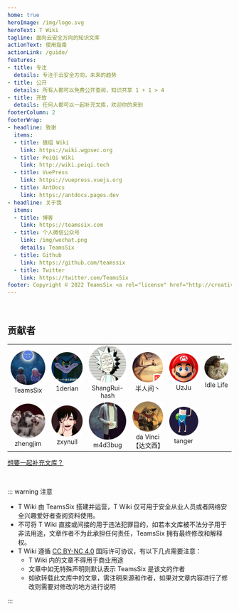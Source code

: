 ```yaml
---
home: true
heroImage: /img/logo.svg
heroText: T Wiki
tagline: 面向云安全方向的知识文库
actionText: 使用指南
actionLink: /guide/
features:
- title: 专注
  details: 专注于云安全方向，未来的趋势
- title: 公开
  details: 所有人都可以免费公开查阅，知识共享 1 + 1 > 4
- title: 开放
  details: 任何人都可以一起补充文库，欢迎你的来到
footerColumn: 2
footerWrap: 
- headline: 致谢
  items:
  - title: 狼组 Wiki
    link: https://wiki.wgpsec.org
  - title: PeiQi Wiki
    link: http://wiki.peiqi.tech
  - title: VuePress
    link: https://vuepress.vuejs.org
  - title: AntDocs
    link: https://antdocs.pages.dev
- headline: 关于我
  items:
  - title: 博客
    link: https://teamssix.com
  - title: 个人微信公众号
    link: /img/wechat.png
    details: TeamsSix
  - title: Github
    link: https://github.com/teamssix
  - title: Twitter
    link: https://twitter.com/TeamsSix
footer: Copyright © 2022 TeamsSix <a rel="license" href="http://creativecommons.org/licenses/by-nc/4.0/"><img alt="知识共享许可协议" style="border-width:0" src="https://i.creativecommons.org/l/by-nc/4.0/88x31.png" /></a><br />T Wiki 采用<a rel="license" href="http://creativecommons.org/licenses/by-nc/4.0/">知识共享署名-非商业性使用 4.0 国际许可协议</a>进行许可
---
```


</br>

## 贡献者
<p></p>

<table>
    <tr>
        <td align="center"><img alt="TeamsSix"
                    src="/img/1651741861.png" style="width: 100px;"/><br />TeamsSix</td>
        <td align="center"><img alt="1derian"
                    src="/img/1650108029.png"  style="width: 100px;" /><br />1derian</td>
        <td align="center"><img alt="ShangRui-hash"
                    src="/img/1650108092.png"  style="width: 100px;" /><br />ShangRui-hash</td>
        <td align="center"><img alt="半人间丶"
                    src="/img/1650108207.png"  style="width: 100px;" /><br />半人间丶</td>
        <td align="center"><img alt="UzJu"
                    src="/img/1650253985.png"  style="width: 100px;" /><br />UzJu</a></td>
        <td align="center"><img alt="Idle Life"
                    src="/img/1650865577.png"  style="width: 100px;" /><br />Idle Life</td>
    </tr>
    <tr>
        <td align="center"><img alt="zhengjim"
                    src="/img/1650942808.png"  style="width: 100px;" /><br />zhengjim</a></td>
        <td align="center"><img alt="zxynull"
                    src="/img/1651146804.png"  style="width: 100px;" /><br />zxynull</a></td>
        <td align="center"><img alt="m4d3bug"
                    src="/img/1651740464.png"  style="width: 100px;" /><br />m4d3bug</a></td>
        <td align="center"><img alt="da Vinci【达文西】"
                    src="/img/1651917214.png"  style="width: 100px;" /><br />da Vinci【达文西】</a></td>
        <td align="center"><img alt="tanger"
                    src="/img/1653815174.png"  style="width: 100px;" /><br />tanger</a></td>
    </tr>
</table>



[想要一起补充文库？](/About/Contribute.html)

<p>&nbsp; </p> 


::: warning 注意

* T Wiki 由 TeamsSix 搭建并运营，T Wiki 仅可用于安全从业人员或者网络安全兴趣爱好者查阅资料使用。
* 不可将 T Wiki 直接或间接的用于违法犯罪目的，如若本文库被不法分子用于非法用途，文章作者不为此承担任何责任，TeamsSix 拥有最终修改和解释权。
* T Wiki 遵循 [CC BY-NC 4.0](http://creativecommons.org/licenses/by-nc/4.0/) 国际许可协议，有以下几点需要注意：
  * T Wiki 内的文章不得用于商业用途
  * 文章中如无特殊声明则默认表示 TeamsSix 是该文的作者
  * 如欲转载此文库中的文章，需注明来源和作者，如果对文章内容进行了修改则需要对修改的地方进行说明


:::

<p>&nbsp; </p> 